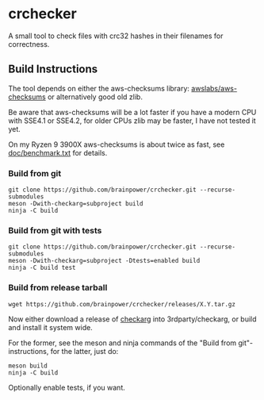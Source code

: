 # crchecker

A small tool to check files with crc32 hashes in their filenames for correctness.

## Build Instructions

The tool depends on either the aws-checksums library: [awslabs/aws-checksums](https://github.com/awslabs/aws-checksums)
or alternatively good old zlib.

Be aware that aws-checksums will be a lot faster if you have a modern CPU with SSE4.1 or SSE4.2,
for older CPUs zlib may be faster, I have not tested it yet.

On my Ryzen 9 3900X aws-checksums is about twice as fast, see [doc/benchmark.txt](doc/benchmark.txt) for details.

### Build from git

    git clone https://github.com/brainpower/crchecker.git --recurse-submodules
    meson -Dwith-checkarg=subproject build
    ninja -C build

### Build from git with tests

    git clone https://github.com/brainpower/crchecker.git --recurse-submodules
    meson -Dwith-checkarg=subproject -Dtests=enabled build
    ninja -C build test

### Build from release tarball

    wget https://github.com/brainpower/crchecker/releases/X.Y.tar.gz

Now either download a release of [checkarg](https://github.com/brainpower/checkarg) into 3rdparty/checkarg,
or build and install it system wide.

For the former, see the meson and ninja commands of the "Build from git"-instructions,
for the latter, just do:

    meson build
    ninja -C build

Optionally enable tests, if you want.

